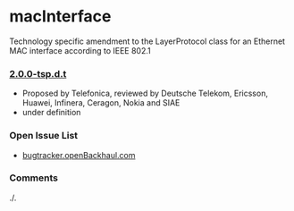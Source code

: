 # macInterface
Technology specific amendment to the LayerProtocol class for an Ethernet MAC interface according to IEEE 802.1

### [2.0.0-tsp.d.t](../../tree/tsp)
- Proposed by Telefonica, reviewed by Deutsche Telekom, Ericsson, Huawei, Infinera, Ceragon, Nokia and SIAE
- under definition

### Open Issue List
- [bugtracker.openBackhaul.com](https://bugtracker.openBackhaul.com)

### Comments
./.
